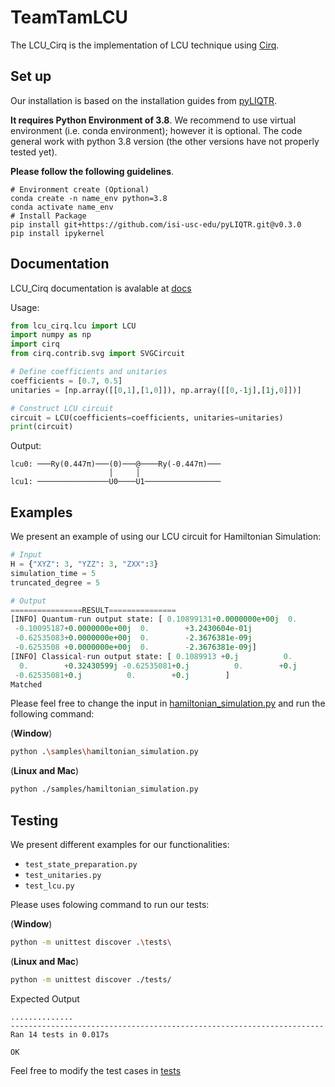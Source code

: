 # TeamTamLCU
The LCU_Cirq is the implementation of LCU technique using [Cirq](https://github.com/quantumlib/Cirq/).

## Set up

Our installation is based on the installation guides from [pyLIQTR](https://github.com/isi-usc-edu/pyLIQTR/tree/v0.3.0). 

**It requires Python Environment of 3.8**. We recommend to use virtual environment (i.e. conda environment); however it is optional.
The code general work with python 3.8 version (the other versions have not properly tested yet).

**Please follow the following guidelines**.
```
# Environment create (Optional)
conda create -n name_env python=3.8
conda activate name_env
# Install Package
pip install git+https://github.com/isi-usc-edu/pyLIQTR.git@v0.3.0
pip install ipykernel
```
## Documentation
LCU_Cirq documentation is avalable at [docs](./docs/)

Usage:
```python
from lcu_cirq.lcu import LCU
import numpy as np
import cirq
from cirq.contrib.svg import SVGCircuit

# Define coefficients and unitaries
coefficients = [0.7, 0.5]
unitaries = [np.array([[0,1],[1,0]]), np.array([[0,-1j],[1j,0]])]

# Construct LCU circuit
circuit = LCU(coefficients=coefficients, unitaries=unitaries)
print(circuit)
```

Output:

```
lcu0: ───Ry(0.447π)───(0)───@────Ry(-0.447π)───
                      │     │
lcu1: ────────────────U0────U1─────────────────
```

## Examples
We present an example of using our LCU circuit for Hamiltonian Simulation:
```python
# Input
H = {"XYZ": 3, "YZZ": 3, "ZXX":3}
simulation_time = 5
truncated_degree = 5

# Output
================RESULT===============
[INFO] Quantum-run output state: [ 0.10899131+0.0000000e+00j  0.        -3.0104485e-01j
 -0.10095187+0.0000000e+00j  0.        +3.2430604e-01j
 -0.62535083+0.0000000e+00j  0.        -2.3676381e-09j
 -0.6253508 +0.0000000e+00j  0.        -2.3676381e-09j]
[INFO] Classical-run output state: [ 0.1089913 +0.j          0.        -0.30104481j -0.10095187+0.j
  0.        +0.32430599j -0.62535081+0.j          0.        +0.j
 -0.62535081+0.j          0.        +0.j        ]
Matched
```

Please feel free to change the input in [hamiltonian_simulation.py](/samples/hamiltonian_simulation.py) and run the following command:

(**Window**)
```bash
python .\samples\hamiltonian_simulation.py
```
(**Linux and Mac**)
```bash
python ./samples/hamiltonian_simulation.py
```

## Testing
We present different examples for our functionalities:

- `test_state_preparation.py`  
- `test_unitaries.py`
- `test_lcu.py` 

Please uses folowing command to run our tests:

(**Window**)
```bash
python -m unittest discover .\tests\
```
(**Linux and Mac**)
```bash
python -m unittest discover ./tests/
```

Expected Output
```
..............
----------------------------------------------------------------------
Ran 14 tests in 0.017s

OK
```

Feel free to modify the test cases in [tests](./tests/) 